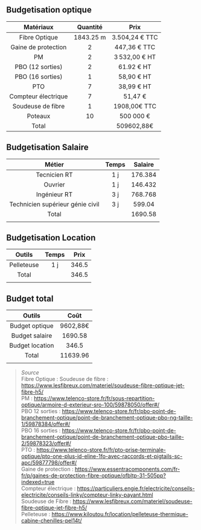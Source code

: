 ## Budgetisation optique

|      Matériaux      | Quantité  |      Prix      |
| :-----------------: | :-------: | :------------: |
|    Fibre Optique    | 1843.25 m | 3.504,24 € TTC |
| Gaine de protection |     2     |  447,36 € TTC  |
|         PM          |     2     | 3 532,00 € HT  |
|  PBO (12 sorties)   |     2     |   61.92 € HT   |
|  PBO (16 sorties)   |     1     |   58,90 € HT   |
|         PTO         |     7     |   38,99 € HT   |
| Compteur électrique |     7     |    51,47 €     |
|  Soudeuse de fibre  |     1     |  1908,00€ TTC  |
|  Poteaux   |     10     |  500 000 €  |
|        Total        |           |    509602,88€    |


## Budgetisation Salaire

|              Métier              | Temps | Salaire |
| :------------------------------: | :---: | :-----: |
|           Tecnicien RT           |  1 j  | 176.384 |
|             Ouvrier              |  1 j  | 146.432 |
|           Ingénieur RT           |  3 j  | 768.768 |
| Technicien supérieur génie civil |  3 j  | 599.04  |
|              Total               |       | 1690.58 |
|                                  |       |         |

## Budgetisation Location

|   Outils   | Temps | Prix  |
| :--------: | :---: | :---: |
| Pelleteuse |  1 j  | 346.5 |
|   Total    |       | 346.5 |
|            |       |       |

## Budget total

|     Outils      |   Coût   |
| :-------------: | :------: |
| Budget optique  | 9602,88€ |
| Budget salaire  | 1690.58  |
| Budget location |  346.5   |
|      Total      | 11639.96 |
|                 |          |

>*Source*  
> Fibre Optique :
> Soudeuse de fibre : https://www.lesfibreux.com/materiel/soudeuse-fibre-optique-jet-fibre-h5/  
> PM : https://www.telenco-store.fr/fr/sous-repartition-optique/armoire-d-exterieur-sro-100/59878050/offer#/  
> PBO 12 sorties :  https://www.telenco-store.fr/fr/pbo-point-de-branchement-optique/point-de-branchement-optique-pbo-ng-taille-1/59878384/offer#/  
> PBO 16 sorties : https://www.telenco-store.fr/fr/pbo-point-de-branchement-optique/point-de-branchement-optique-pbo-taille-2/59878323/offer#/  
> PTO : https://www.telenco-store.fr/fr/pto-prise-terminale-optique/pto-one-plus-id-eline-1fo-avec-raccords-et-pigtails-sc-apc/59877798/offer#/  
> Gaine de protection : https://www.essentracomponents.com/fr-fr/p/gaines-de-protection-fibre-optique/ofbltp-31-505pp?indexed=true  
> Compteur électrique : https://particuliers.engie.fr/electricite/conseils-electricite/conseils-linky/compteur-linky-payant.html  
> Soudeuse de Fibre : https://www.lesfibreux.com/materiel/soudeuse-fibre-optique-jet-fibre-h5/  
> Pelleteuse : https://www.kiloutou.fr/location/pelleteuse-thermique-cabine-chenilles-pel14t/

